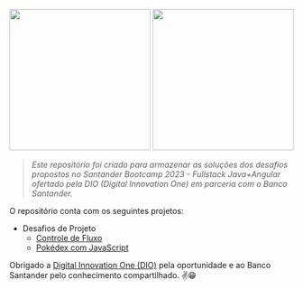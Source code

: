 <p align="center">
  <img width="250px" src="https://github.com/jhansenbarreto/edit-readme/assets/13790608/5861a831-293f-47b0-b2cb-9fe1b3ffe1d7">
  <img width="250px" src="https://github.com/jhansenbarreto/edit-readme/assets/13790608/d25eb7b9-3af7-4a16-a094-555fc0b4075c">
</p>

>*Este repositório foi criado para armazenar as soluções dos desafios propostos no Santander Bootcamp 2023 - Fullstack Java+Angular ofertado pela DIO (Digital Innovation One) em parceria com o Banco Santander.*

O repositório conta com os seguintes projetos:

- Desafios de Projeto
  - <a href=https://github.com/jhansenbarreto/bootcamp-dio-santander/tree/master/DesafioControleFluxo>Controle de Fluxo</a>
  - <a href=https://github.com/jhansenbarreto/bootcamp-dio-santander/tree/master/pokedex>Pokédex com JavaScript</a>

Obrigado a <a href=https://www.dio.me/>Digital Innovation One (DIO)</a> pela oportunidade e ao Banco Santander pelo conhecimento compartilhado. :v::grin:
